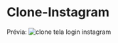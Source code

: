 # Clone-Instagram
Prévia:
![clone tela login instagram](https://user-images.githubusercontent.com/105811694/181091427-c7302b3e-50ed-4bee-b991-77cc39111bf0.png)
